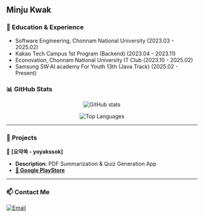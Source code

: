 ## Minju Kwak


### 📖 Education & Experience

* Software Engineering, Chonnam National University (2023.03 - 2025.02)
* Kakao Tech Campus 1st Program (Backend) (2023.04 - 2023.11)
* Econovation, Chonnam National University IT Club (2023.10 - 2025.02)
* Samsung SW·AI academy For Youth 13th (Java Track) (2025.02 - Present)

### 📊 GitHub Stats

<div align="center">

![GitHub stats](https://github-readme-stats.vercel.app/api?username=MinjuKwak01&show_icons=true&theme=material-palenight&count_private=true)

![Top Languages](https://github-readme-stats.vercel.app/api/top-langs/?username=MinjuKwak01&layout=compact&theme=material-palenight)
</div>

---

### 🚀 Projects

 📌 **[요약쏙 - yoyakssok]**
- **Description**: PDF Summarization & Quiz Generation App
- **[🔗 Google PlayStore](https://play.google.com/store/apps/details?id=com.forever.summarysnap)**

---

### 📫 Contact Me

[![Email](https://img.shields.io/badge/Email-D14836?style=for-the-badge&logo=gmail&logoColor=white)](mailto:mkwak1125@gmail.com)
